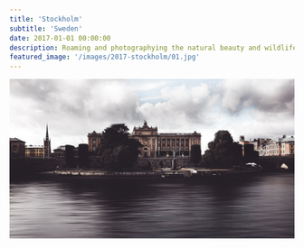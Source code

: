 ```yaml
---
title: 'Stockholm'
subtitle: 'Sweden'
date: 2017-01-01 00:00:00
description: Roaming and photographying the natural beauty and wildlife of Stockholm, Sweden.
featured_image: '/images/2017-stockholm/01.jpg'
---
```


![](/images/2017-stockholm/01.jpg)
